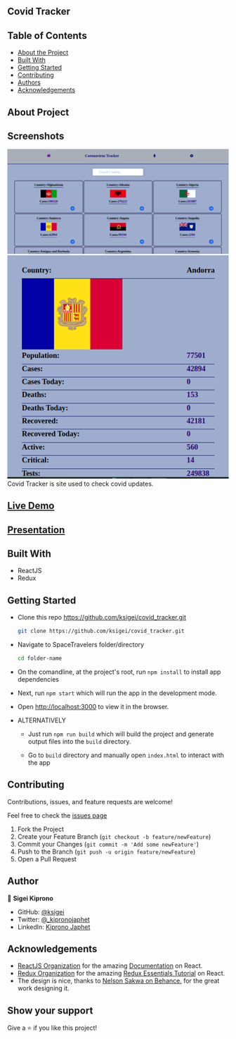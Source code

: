 ## Covid Tracker

## Table of Contents

* [About the Project](#about-the-project)
* [Built With](#built-with)
* [Getting Started](#getting-started)
* [Contributing](#contributing)
* [Authors](#author)
* [Acknowledgements](#acknowledgements)

## About Project
## Screenshots
![screenshot](./screenshots/screen1.png)
![screenshot](./screenshots/screen2.png)
Covid Tracker is site used to check covid updates.
## [Live Demo](https://ncov-site.netlify.app/)
## [Presentation](https://youtu.be/YaC8EksPYMc)


## Built With

* ReactJS
* Redux

## Getting Started

* Clone this repo <https://github.com/ksigei/covid_tracker.git>

    ```bash
    git clone https://github.com/ksigei/covid_tracker.git
    ```

* Navigate to SpaceTravelers folder/directory

    ```bash
    cd folder-name
    ```

* On the comandline, at the project's root, run ```npm install``` to install app dependencies

* Next, run ```npm start``` which will run the app in the development mode.

* Open [http://localhost:3000](http://localhost:3000) to view it in the browser.

* ALTERNATIVELY

  * Just run ```npm run build``` which will build the project and generate output files into the ```build``` directory.

  * Go to ```build``` directory and manually open ```index.html``` to interact with the app


## Contributing

Contributions, issues, and feature requests are welcome!

Feel free to check the [issues page](../../issues)

  1. Fork the Project
  2. Create your Feature Branch (`git checkout -b feature/newFeature`)
  3. Commit your Changes (`git commit -m 'Add some newFeature'`)
  4. Push to the Branch (`git push -u origin feature/newFeature`)
  5. Open a Pull Request

## Author

👤 **Sigei Kiprono**

- GitHub: [@ksigei](https://github.com/ksigei)
- Twitter: [@_kipronojaphet](https://twitter.com/_kipronojaphet)
- LinkedIn: [Kiprono Japhet](https://www.linkedin.com/in/kiprono-japhet/)

## Acknowledgements

* [ReactJS Organization](https://reactjs.org/) for the amazing [Documentation](https://reactjs.org/docs/getting-started.html) on React.
* [Redux Organization](https://redux.js.org/) for the amazing [Redux Essentials Tutorial](https://redux.js.org/tutorials/essentials/part-1-overview-concepts) on React.
* The design is nice, thanks to [ Nelson Sakwa on Behance.](https://www.behance.net/sakwadesignstudio) for the great work designing it.

## Show your support

Give a ⭐️ if you like this project!